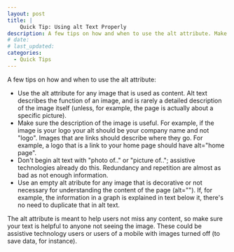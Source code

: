 ```yaml
---
layout: post
title: |
    Quick Tip: Using alt Text Properly
description: A few tips on how and when to use the alt attribute. Make sure your text is helpful and most importantly meaningful.
# date:
# last_updated:
categories:
  - Quick Tips
---
```

A few tips on how and when to use the alt attribute:

- Use the alt attribute for any image that is used as content. Alt text describes the function of an image, and is rarely a detailed description of the image itself (unless, for example, the page is actually about a specific picture).
-  Make sure the description of the image is useful. For example, if the image is your logo your alt should be your company name and not "logo". Images that are links should describe where they go. For example, a logo that is a link to your home page should have alt="home page".
- Don't  begin alt text with "photo of.." or "picture of.."; assistive technologies already do this. Redundancy and repetition are almost as bad as not enough information.
- Use an empty alt atribute for any image that is decorative or not necessary for understanding the content of the page (alt=""). If, for example, the information in a graph is explained in text below it, there's no need to duplicate that in alt text.

The alt attribute is meant to help users not miss any content, so make sure your text is helpful to anyone not seeing the image. These could be assistive technology users or users of a mobile with images turned off (to save data, for instance).

